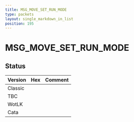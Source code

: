 ```yaml
---
title: MSG_MOVE_SET_RUN_MODE
type: packets
layout: single_markdown_in_list
position: 195
---
```


# MSG_MOVE_SET_RUN_MODE

## Status

Version | Hex | Comment
---------- | ---------- | ---------- 
Classic |  |  
TBC |  |  
WotLK |  |  
Cata |  |  
